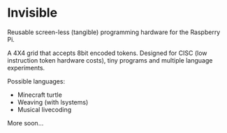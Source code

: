 Invisible
=========

Reusable screen-less (tangible) programming hardware for the Raspberry Pi.

A 4X4 grid that accepts 8bit encoded tokens. Designed for CISC (low
instruction token hardware costs), tiny programs and multiple language
experiments.

Possible languages:

* Minecraft turtle
* Weaving (with lsystems)
* Musical livecoding

More soon...
